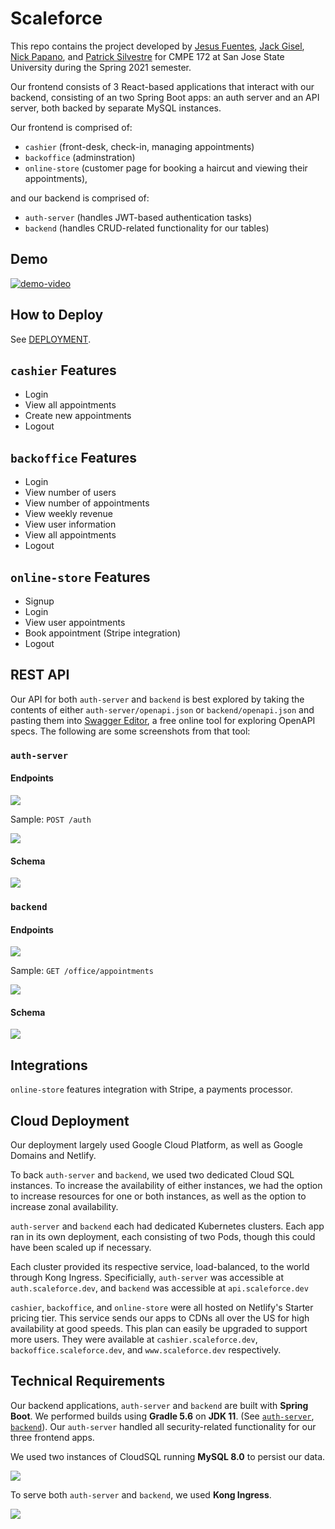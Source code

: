 # Scaleforce

This repo contains the project developed by [Jesus
Fuentes](https://github.com/jefuentesnava), [Jack
Gisel](https://github.com/jackgisel), [Nick
Papano](https://github.com/npapano42), and [Patrick
Silvestre](https://github.com/pjsilvestre) for CMPE 172 at San Jose State
University during the Spring 2021 semester.

Our frontend consists of 3 React-based applications that interact with our
backend, consisting of an two Spring Boot apps: an auth server and an API
server, both backed by separate MySQL instances.

Our frontend is comprised of:

- `cashier` (front-desk, check-in, managing appointments)
- `backoffice` (adminstration)
- `online-store` (customer page for booking a haircut and viewing their
  appointments),

and our backend is comprised of:

- `auth-server` (handles JWT-based authentication tasks)
- `backend` (handles CRUD-related functionality for our tables)

## Demo

[![demo-video](https://img.youtube.com/vi/U9UvwEexSOw/0.jpg)](https://www.youtube.com/watch?v=U9UvwEexSOw)

## How to Deploy

See
[DEPLOYMENT](https://github.com/nguyensjsu/sp21-172-scaleforce/blob/main/DEPLOYMENT.md).

## `cashier` Features

- Login
- View all appointments
- Create new appointments
- Logout

## `backoffice` Features

- Login
- View number of users
- View number of appointments
- View weekly revenue
- View user information
- View all appointments
- Logout

## `online-store` Features

- Signup
- Login
- View user appointments
- Book appointment (Stripe integration)
- Logout

## REST API

Our API for both `auth-server` and `backend` is best explored by taking the
contents of either `auth-server/openapi.json` or `backend/openapi.json` and
pasting them into [Swagger Editor](https://editor.swagger.io/), a free online
tool for exploring OpenAPI specs. The following are some screenshots from that
tool:

### `auth-server`

#### Endpoints

![](./images/swagger-auth-server-endpoints.png)

Sample: `POST /auth`

![](./images/swagger-auth-server-sample.png)

#### Schema

![](./images/swagger-auth-server-schema.png)


### `backend`

#### Endpoints

![](./images/swagger-backend-endpoints.png)

Sample: `GET /office/appointments`

![](./images/swagger-backend-sample.png)

#### Schema

![](./images/swagger-backend-schema.png)

## Integrations

`online-store` features integration with Stripe, a payments processor.

## Cloud Deployment

<!-- ![](./images/cloud-diagram.png) -->

Our deployment largely used Google Cloud Platform, as well as Google Domains and
Netlify.

To back `auth-server` and `backend`, we used two dedicated Cloud SQL instances.
To increase the availability of either instances, we had the option to increase
resources for one or both instances, as well as the option to increase zonal
availability.

`auth-server` and `backend` each had dedicated Kubernetes clusters. Each app
ran in its own deployment, each consisting of two Pods, though this could have been
scaled up if necessary.

Each cluster provided its respective service, load-balanced, to the world
through Kong Ingress. Specificially, `auth-server` was accessible at
`auth.scaleforce.dev`, and `backend` was accessible at `api.scaleforce.dev`

`cashier`, `backoffice`, and `online-store` were all hosted on Netlify's Starter
pricing tier. This service sends our apps to CDNs all over the US for high
availability at good speeds. This plan can easily be upgraded to support more
users. They were available at `cashier.scaleforce.dev`,
`backoffice.scaleforce.dev`, and `www.scaleforce.dev` respectively.

## Technical Requirements

Our backend applications, `auth-server` and `backend` are built with **Spring
Boot**. We performed builds using **Gradle 5.6** on **JDK 11**. (See
[`auth-server`](https://github.com/nguyensjsu/sp21-172-scaleforce/tree/main/auth-server),
[`backend`](https://github.com/nguyensjsu/sp21-172-scaleforce/tree/main/backend)).
Our `auth-server` handled all security-related functionality for our three
frontend apps.

We used two instances of CloudSQL running **MySQL 8.0** to persist our data.

![](./images/cloud-sql.png)

To serve both `auth-server` and `backend`, we used **Kong Ingress**.

![](./images/kong-ingress.png)
